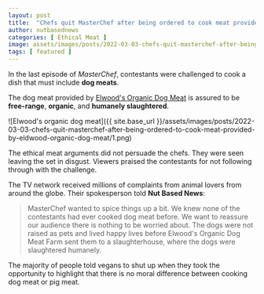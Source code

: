 ```yaml
---
layout: post
title:  "Chefs quit MasterChef after being ordered to cook meat provided by Elwood's Organic Dog Meat"
author: nutbasednews
categories: [ Ethical Meat ]
image: assets/images/posts/2022-03-03-chefs-quit-masterchef-after-being-ordered-to-cook-meat-provided-by-eldwood-organic-dog-meat/0.png
tags: [ featured ]
---
```


In the last episode of _MasterChef_, contestants were challenged to cook a dish that must include **dog meats**.

The dog meat provided by [Elwood's Organic Dog Meat](https://www.elwooddogmeat.com/) is assured to be **free-range**, **organic**, and **humanely slaughtered**.

![Elwood's organic dog meat]({{ site.base_url }}/assets/images/posts/2022-03-03-chefs-quit-masterchef-after-being-ordered-to-cook-meat-provided-by-eldwood-organic-dog-meat/1.png)

The ethical meat arguments did not persuade the chefs. They were seen leaving the set in disgust. Viewers praised the contestants for not following through with the challenge.

The TV network received millions of complaints from animal lovers from around the globe. Their spokesperson told **Nut Based News**:

> MasterChef wanted to spice things up a bit. We knew none of the contestants had ever cooked dog meat before. We want to reassure our audience there is nothing to be worried about. The dogs were not raised as pets and lived happy lives before Elwood's Organic Dog Meat Farm sent them to a slaughterhouse, where the dogs were slaughtered humanely.

The majority of people told vegans to shut up when they took the opportunity to highlight that there is no moral difference between cooking dog meat or pig meat.
